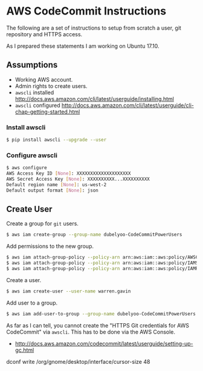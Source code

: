 # AWS CodeCommit Instructions

The following are a set of instructions to setup from scratch a user, git repository and HTTPS access.

As I prepared these statements I am working on Ubuntu 17.10.

## Assumptions

- Working AWS account.
- Admin rights to create users.
- `awscli` installed <http://docs.aws.amazon.com/cli/latest/userguide/installing.html>
- `awscli` configured <http://docs.aws.amazon.com/cli/latest/userguide/cli-chap-getting-started.html>

### Install awscli

```bash
$ pip install awscli --upgrade --user
```

### Configure awscli

```bash
$ aws configure
AWS Access Key ID [None]: XXXXXXXXXXXXXXXXXXXX
AWS Secret Access Key [None]: XXXXXXXXXX...XXXXXXXXXX
Default region name [None]: us-west-2
Default output format [None]: json
```

## Create User

Create a group for `git` users.

```bash
$ aws iam create-group --group-name dubelyoo-CodeCommitPowerUsers
```

Add permissions to the new group.

```bash
$ aws iam attach-group-policy --policy-arn arn:aws:iam::aws:policy/AWSCodeCommitPowerUser --group-name dubelyoo-CodeCommitPowerUsers
$ aws iam attach-group-policy --policy-arn arn:aws:iam::aws:policy/IAMSelfManageServiceSpecificCredentials --group-name dubelyoo-CodeCommitPowerUsers
$ aws iam attach-group-policy --policy-arn arn:aws:iam::aws:policy/IAMReadOnlyAccess --group-name dubelyoo-CodeCommitPowerUsers
```

Create a user.

```bash
$ aws iam create-user --user-name warren.gavin
```

Add user to a group.

```bash
$ aws iam add-user-to-group --group-name dubelyoo-CodeCommitPowerUsers --user-name warren.gavin
```

As far as I can tell, you cannot create the "HTTPS Git credentials for AWS CodeCommit" via `awscli`. This has to be done via the AWS Console.

- <http://docs.aws.amazon.com/codecommit/latest/userguide/setting-up-gc.html>

dconf write /org/gnome/desktop/interface/cursor-size 48
